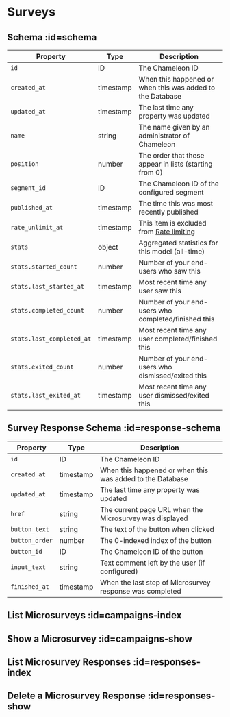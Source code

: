 # Surveys

## Schema :id=schema

| Property | Type | Description |
| --- | --- | --- |
| `id` | ID | The Chameleon ID |
| `created_at` | timestamp | When this happened or when this was added to the Database |
| `updated_at` | timestamp | The last time any property was updated |
| `name` | string | The name given by an administrator of Chameleon |
| `position` | number | The order that these appear in lists (starting from 0) |
| `segment_id` | ID | The Chameleon ID of the configured segment |
| `published_at` | timestamp | The time this was most recently published |
| `rate_unlimit_at` | timestamp | This item is excluded from [Rate limiting](https://help.trychameleon.com/en/articles/3513345-rate-limiting-experiences) |
| `stats` | object | Aggregated statistics for this model (all-time) |
| `stats.started_count` | number | Number of your end-users who saw this |
| `stats.last_started_at` | timestamp | Most recent time any user saw this |
| `stats.completed_count` | number | Number of your end-users who completed/finished this |
| `stats.last_completed_at` | timestamp | Most recent time any user completed/finished this |
| `stats.exited_count` | number | Number of your end-users who dismissed/exited this |
| `stats.last_exited_at` | timestamp | Most recent time any user dismissed/exited this |

## Survey Response Schema :id=response-schema

| Property | Type | Description |
| --- | --- | --- |
| `id` | ID | The Chameleon ID |
| `created_at` | timestamp | When this happened or when this was added to the Database |
| `updated_at` | timestamp | The last time any property was updated |
| `href` | string | The current page URL when the Microsurvey was displayed |
| `button_text` | string | The text of the button when clicked |
| `button_order` | number | The 0-indexed index of the button |
| `button_id` | ID | The Chameleon ID of the button |
| `input_text` | string | Text comment left by the user (if configured) |
| `finished_at` | timestamp | When the last step of Microsurvey response was completed |


## List Microsurveys :id=campaigns-index

## Show a Microsurvey :id=campaigns-show

## List Microsurvey Responses :id=responses-index

## Delete a Microsurvey Response :id=responses-show
